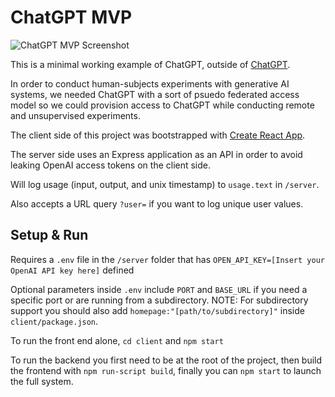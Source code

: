 # ChatGPT MVP

![ChatGPT MVP Screenshot](https://github.com/stevenrick/chatgpt-mvp/blob/main/media/chatgpt_mvp.png)

This is a minimal working example of ChatGPT, outside of [ChatGPT](https://chat.openai.com/).

In order to conduct human-subjects experiments with generative AI systems, we needed ChatGPT with a sort of psuedo federated access model so we could provision access to ChatGPT while conducting remote and unsupervised experiments.

The client side of this project was bootstrapped with [Create React App](https://github.com/facebook/create-react-app).

The server side uses an Express application as an API in order to avoid leaking OpenAI access tokens on the client side.

Will log usage (input, output, and unix timestamp) to `usage.text` in `/server`.

Also accepts a URL query `?user=` if you want to log unique user values.

## Setup & Run

Requires a `.env` file in the `/server` folder that has `OPEN_API_KEY=[Insert your OpenAI API key here]` defined

Optional parameters inside `.env` include `PORT` and `BASE_URL` if you need a specific port or are running from a subdirectory. NOTE: For subdirectory support you should also add `homepage:"[path/to/subdirectory]"` inside `client/package.json`.

To run the front end alone, `cd client` and `npm start`

To run the backend you first need to be at the root of the project, then build the frontend with `npm run-script build`, finally you can `npm start` to launch the full system.
